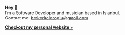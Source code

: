 **Hey 👋**
<br>I’m a Software Developer and musician based in Istanbul.
<br>Contact me: berkerkelesoglu@gmail.com<br>

**[Checkout my personal website >](https://www.berkerkelesoglu.dev/)**



